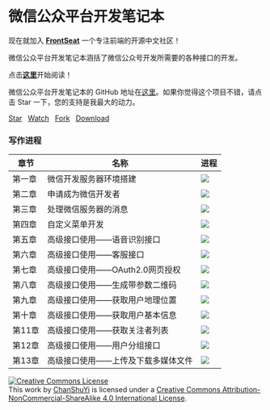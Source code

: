 # 微信公众平台开发笔记本

现在就加入 [**FrontSeat**](http://frontseat.io) 一个专注前端的开源中文社区！

微信公众平台开发笔记本涵括了微信公众号开发所需要的各种接口的开发。

点击[**这里**](http://chanshuyi.github.io/wechat_notebook/)开始阅读！

微信公众平台开发笔记本的 GitHub 地址在[这里](https://github.com/ChanShuYi/wechat_notebook)。如果你觉得这个项目不错，请点击 Star 一下，您的支持是我最大的动力。


<!-- Place this tag where you want the button to render. -->
<a class="github-button" href="https://github.com/ChanShuYi/wechat_notebook" data-style="mega" data-count-href="/ChanShuYi/wechat_notebook/stargazers" data-count-api="/repos/ChanShuYi/wechat_notebook#stargazers_count" data-count-aria-label="# stargazers on GitHub" aria-label="Star ChanShuYi/wechat_notebook on GitHub">Star</a>
&nbsp;&nbsp;<a class="github-button" href="https://github.com/ChanShuYi/wechat_notebook" data-style="mega" data-count-href="/ChanShuYi/wechat_notebook/watchers" data-count-api="/repos/ChanShuYi/wechat_notebook#subscribers_count" data-count-aria-label="# watchers on GitHub" aria-label="Watch ChanShuYi/wechat_notebook on GitHub">Watch</a>
&nbsp;&nbsp;<a class="github-button" href="https://github.com/ChanShuYi/wechat_notebook/fork" data-style="mega" data-count-href="/ChanShuYi/wechat_notebook/network" data-count-api="/repos/ChanShuYi/wechat_notebook#forks_count" data-count-aria-label="# forks on GitHub" aria-label="Fork ChanShuYi/wechat_notebook on GitHub">Fork</a>
&nbsp;&nbsp;<a class="github-button" href="https://github.com/ChanShuYi/wechat_notebook/archive/master.zip" data-style="mega" aria-label="Download ChanShuYi/wechat_notebook on GitHub">Download</a>

### 写作进程

|章节|名称|进程|
|----|----|----|
|第一章|微信开发服务器环境搭建|![](http://progressed.io/bar/0)|
|第二章|申请成为微信开发者|![](http://progressed.io/bar/0)|
|第三章|处理微信服务器的消息|![](http://progressed.io/bar/0)|
|第四章|自定义菜单开发|![](http://progressed.io/bar/0)|
|第五章|高级接口使用——语音识别接口|![](http://progressed.io/bar/0)|
|第六章|高级接口使用——客服接口|![](http://progressed.io/bar/0)|
|第七章|高级接口使用——OAuth2.0网页授权|![](http://progressed.io/bar/0)|
|第八章|高级接口使用——生成带参数二维码|![](http://progressed.io/bar/0)|
|第九章|高级接口使用——获取用户地理位置|![](http://progressed.io/bar/0)|
|第十章|高级接口使用——获取用户基本信息|![](http://progressed.io/bar/0)|
|第11章|高级接口使用——获取关注者列表|![](http://progressed.io/bar/0)|
|第12章|高级接口使用——用户分组接口|![](http://progressed.io/bar/0)|
|第13章|高级接口使用——上传及下载多媒体文件|![](http://progressed.io/bar/0)|


<a rel="license" href="http://creativecommons.org/licenses/by-nc-sa/4.0/"><img alt="Creative Commons License" style="border-width:0" src="https://i.creativecommons.org/l/by-nc-sa/4.0/80x15.png" /></a><br />This work by <a xmlns:cc="http://creativecommons.org/ns#" href="https://www.github.com/ChanShuYi" property="cc:attributionName" rel="cc:attributionURL">ChanShuYi</a> is licensed under a <a rel="license" href="http://creativecommons.org/licenses/by-nc-sa/4.0/">Creative Commons Attribution-NonCommercial-ShareAlike 4.0 International License</a>.
<!-- Place this tag right after the last button or just before your close body tag. -->
<script async defer id="github-bjs" src="https://buttons.github.io/buttons.js"></script>
